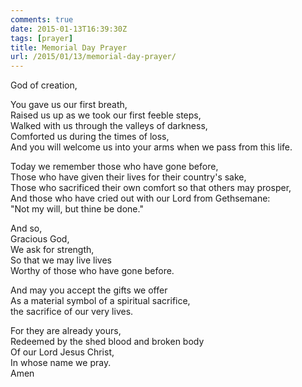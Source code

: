 ```yaml
---
comments: true
date: 2015-01-13T16:39:30Z
tags: [prayer]
title: Memorial Day Prayer
url: /2015/01/13/memorial-day-prayer/
---
```


God of creation,

You gave us our first breath,  
Raised us up as we took our first feeble steps,  
Walked with us through the valleys of darkness,  
Comforted us during the times of loss,  
And you will welcome us into your arms when we pass from this life.  
  
Today we remember those who have gone before,  
Those who have given their lives for their country's sake,  
Those who sacrificed their own comfort so that others may prosper,  
And those who have cried out with our Lord from Gethsemane:  
"Not my will, but thine be done."  
  
  
And so,  
Gracious God,  
We ask for strength,  
So that we may live lives  
Worthy of those who have gone before.  
  
And may you accept the gifts we offer  
As a material symbol of a spiritual sacrifice,  
the sacrifice of our very lives.  
  
For they are already yours,  
Redeemed by the shed blood and broken body  
Of our Lord Jesus Christ,  
In whose name we pray.  
Amen

